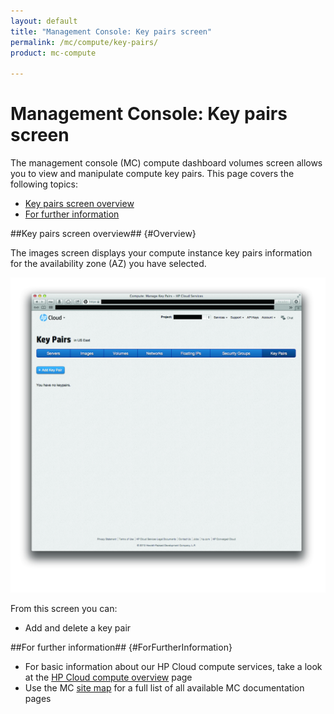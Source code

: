 ```yaml
---
layout: default
title: "Management Console: Key pairs screen"
permalink: /mc/compute/key-pairs/
product: mc-compute

---
```

# Management Console: Key pairs screen

The management console (MC) compute dashboard volumes screen allows you to view and manipulate compute key pairs.  This page covers the following topics:

* [Key pairs screen overview](#Overview)
* [For further information](#ForFurtherInformation)

##Key pairs screen overview## {#Overview}

The images screen displays your compute instance key pairs information for the availability zone (AZ) you have selected.

<img src="media/key-pairs-main.jpg" width="580" alt="" />

From this screen you can:

* Add and delete a key pair

##For further information## {#ForFurtherInformation}

* For basic information about our HP Cloud compute services, take a look at the [HP Cloud compute overview](/compute/) page
* Use the MC [site map](/mc/sitemap) for a full list of all available MC documentation pages